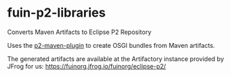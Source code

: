 fuin-p2-libraries
=================

Converts Maven Artifacts to Eclipse P2 Repository

Uses the [p2-maven-plugin](https://github.com/reficio/p2-maven-plugin "P2 Maven Plugin") to create OSGI bundles from Maven artifacts.
 
The generated artifacts are available at the Artifactory instance provided by JFrog for us: https://fuinorg.jfrog.io/fuinorg/eclipse-p2/

